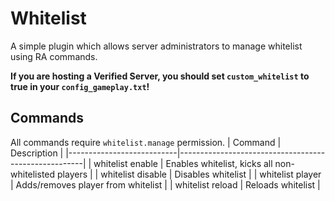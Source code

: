 # Whitelist
A simple plugin which allows server administrators to manage whitelist using RA commands.

**If you are hosting a Verified Server, you should set `custom_whitelist` to true in your `config_gameplay.txt`!**

## Commands
All commands require `whitelist.manage` permission.
| Command                   | Description                                          |
|---------------------------|------------------------------------------------------|
| whitelist enable          | Enables whitelist, kicks all non-whitelisted players |
| whitelist disable         | Disables whitelist                                   |
| whitelist player <UserID> | Adds/removes player from whitelist                   |
| whitelist reload          | Reloads whitelist                                    |
